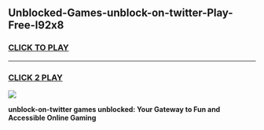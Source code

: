 
## Unblocked-Games-unblock-on-twitter-Play-Free-l92x8
<h3>
<a href="https://premium76.site?title=unblock-on-twitter&ref=21A">CLICK TO PLAY</a></h3>
<hr>

<h3>
<a href="https://premium76.site?title=unblock-on-twitter&ref=21A">CLICK 2 PLAY</a>
  
</h3>

<a href="https://premium76.site?title=unblock-on-twitter&ref=21A"><img src="https://clearcache.store/games.png"></a>


**unblock-on-twitter games unblocked: Your Gateway to Fun and Accessible Online Gaming**
